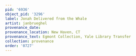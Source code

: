 ```yaml
---
pid: '6936'
object_pid: '3296'
label: Jonah Delivered from the Whale
artist: janbrueghel
provenance_date:
provenance_location: New Haven, CT
provenance_text: Egmont Collection, Yale Library Transfer
collection: provenance
order: '0727'
---
```

